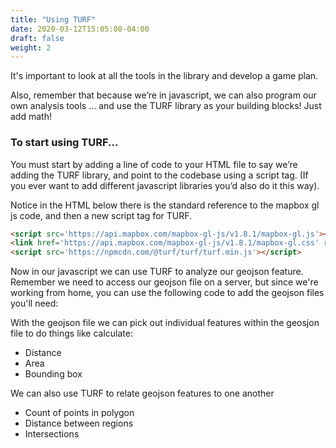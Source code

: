 ```yaml
---
title: "Using TURF"
date: 2020-03-12T15:05:08-04:00
draft: false
weight: 2
---
```


It's important to look at all the tools in the library and develop a game plan.

Also, remember that because we’re in javascript, we can also program our own analysis tools ... and use the TURF library as your building blocks! Just add math!

### To start using TURF...

You must start by adding a line of code to your HTML file to say we’re adding the TURF library, and point to the codebase using a script tag. (If you ever want to add different javascript libraries you’d also do it this way).

Notice in the HTML below there is the standard reference to the mapbox gl js code, and then a new script tag for TURF.

``` html
<script src='https://api.mapbox.com/mapbox-gl-js/v1.8.1/mapbox-gl.js'></script>
<link href='https://api.mapbox.com/mapbox-gl-js/v1.8.1/mapbox-gl.css' rel='stylesheet' />
<script src='https://npmcdn.com/@turf/turf/turf.min.js'></script>
```

Now in our javascript we can use TURF to analyze our geojson feature. Remember we need to access our geojson file on a server, but since we're working from home, you can use the following code to add the geojson files you'll need:

With the geojson file we can pick out individual features within the geosjon file to do things like calculate:
* Distance
* Area
* Bounding box

We can also use TURF to relate geojson features to one another
* Count of points in polygon
* Distance between regions
* Intersections
